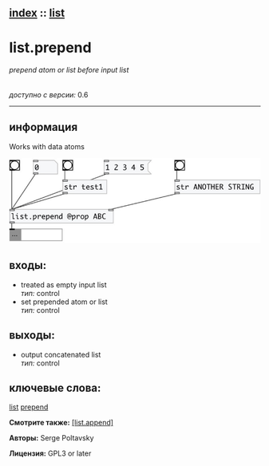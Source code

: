 [index](index.html) :: [list](category_list.html)
---

# list.prepend

###### prepend atom or list before input list

*доступно с версии:* 0.6

---


## информация
Works with data atoms


[![example](../examples/img/list.prepend.jpg)](../examples/pd/list.prepend.pd)









## входы:

* treated as empty input list<br>
_тип:_ control
* set prepended atom or list<br>
_тип:_ control



## выходы:

* output concatenated list<br>
_тип:_ control



## ключевые слова:

[list](keywords/list.html)
[prepend](keywords/prepend.html)



**Смотрите также:**
[\[list.append\]](list.append.html)




**Авторы:** Serge Poltavsky




**Лицензия:** GPL3 or later





